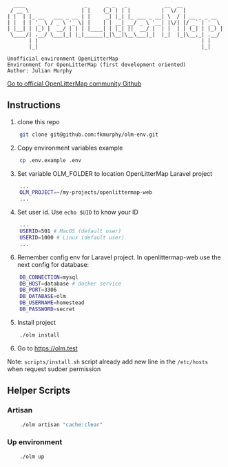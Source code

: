 ```
  ____                   _      _ _   _            __  __             
 / __ \                 | |    (_) | | |          |  \/  |            
| |  | |_ __   ___ _ __ | |     _| |_| |_ ___ _ __| \  / | __ _ _ __  
| |  | | '_ \ / _ \ '_ \| |    | | __| __/ _ \ '__| |\/| |/ _` | '_ \ 
| |__| | |_) |  __/ | | | |____| | |_| ||  __/ |  | |  | | (_| | |_) |
 \____/| .__/ \___|_| |_|______|_|\__|\__\___|_|  |_|  |_|\__,_| .__/ 
       | |                                                     | |    
       |_|                                                     |_|    

Unofficial environment OpenLitterMap 
Environment for OpenLitterMap (first development oriented)
Author: Julian Murphy
```
[Go to official OpenLitterMap community Github](https://github.com/OpenLitterMap)

## Instructions
1. clone this repo

```sh
    git clone git@github.com:fkmurphy/olm-env.git
```
2. Copy environment variables example
```sh
    cp .env.example .env
```
3. Set variable OLM_FOLDER to location OpenLitterMap Laravel project
```sh
    ...
    OLM_PROJECT=~/my-projects/openlittermap-web
    ...
```
4. Set user id. Use `echo $UID` to know your ID
```sh
    ...
    USERID=501 # MacOS (default user)
    USERID=1000 # Linux (default user)
    ...
```
6. Remember config env for Laravel project. In openlittermap-web use the next config for database:
```sh
    DB_CONNECTION=mysql
    DB_HOST=database # docker service
    DB_PORT=3306
    DB_DATABASE=olm
    DB_USERNAME=homestead
    DB_PASSWORD=secret
```

5. Install project
```sh
    ./olm install
```

6. Go to https://olm.test

Note: `scripts/install.sh` script already add new line in the `/etc/hosts` when request sudoer permission


## Helper Scripts

### Artisan
```sh
    ./olm artisan "cache:clear"
```

### Up environment
```sh
    ./olm up
```




